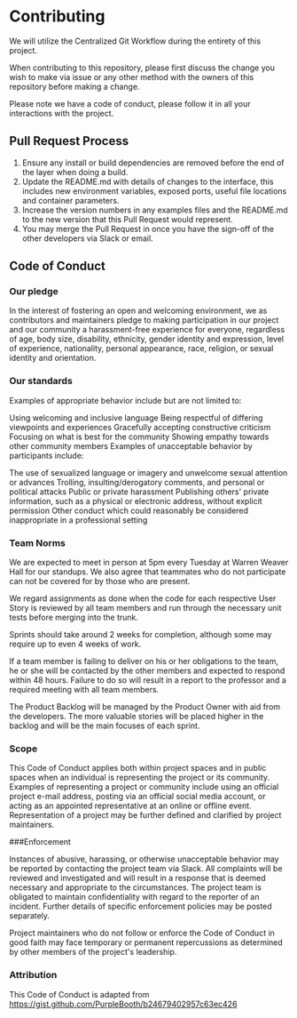 # Contributing 

We will utilize the Centralized Git Workflow during the entirety of this project.

When contributing to this repository, please first discuss the change you wish to make via issue or any other method with the owners of this repository before making a change.

Please note we have a code of conduct, please follow it in all your interactions with the project.

## Pull Request Process

1. Ensure any install or build dependencies are removed before the end of the layer when doing a build.
2. Update the README.md with details of changes to the interface, this includes new environment variables, exposed ports, useful file locations and container parameters.
3. Increase the version numbers in any examples files and the README.md to the new version that this Pull Request would represent. 
4. You may merge the Pull Request in once you have the sign-off of the other developers via Slack or email.

## Code of Conduct
### Our pledge

In the interest of fostering an open and welcoming environment, we as contributors and maintainers pledge to making participation in our project and our community a harassment-free experience for everyone, regardless of age, body size, disability, ethnicity, gender identity and expression, level of experience, nationality, personal appearance, race, religion, or sexual identity and orientation.

### Our standards 

Examples of appropriate behavior include but are not limited to:

Using welcoming and inclusive language
Being respectful of differing viewpoints and experiences
Gracefully accepting constructive criticism
Focusing on what is best for the community
Showing empathy towards other community members
Examples of unacceptable behavior by participants include:

The use of sexualized language or imagery and unwelcome sexual attention or advances
Trolling, insulting/derogatory comments, and personal or political attacks
Public or private harassment
Publishing others' private information, such as a physical or electronic address, without explicit permission
Other conduct which could reasonably be considered inappropriate in a professional setting

### Team Norms

We are expected to meet in person at 5pm every Tuesday at Warren Weaver Hall for our standups. We also agree that teammates who do not participate can not be covered for by those who are present. 

We regard assignments as done when the code for each respective User Story is reviewed by all team members and run through the necessary unit tests before merging into the trunk. 

Sprints should take around 2 weeks for completion, although some may require up to even 4 weeks of work.

If a team member is failing to deliver on his or her obligations to the team, he or she will be contacted by the other members and expected to respond within 48 hours. Failure to do so will result in a report to the professor and a required meeting with all team members. 

The Product Backlog will be managed by the Product Owner with aid from the developers. The more valuable stories will be placed higher in the backlog and will be the main focuses of each sprint.

### Scope

This Code of Conduct applies both within project spaces and in public spaces when an individual is representing the project or its community. Examples of representing a project or community include using an official project e-mail address, posting via an official social media account, or acting as an appointed representative at an online or offline event. Representation of a project may be further defined and clarified by project maintainers.

###Enforcement

Instances of abusive, harassing, or otherwise unacceptable behavior may be reported by contacting the project team via Slack. All complaints will be reviewed and investigated and will result in a response that is deemed necessary and appropriate to the circumstances. The project team is obligated to maintain confidentiality with regard to the reporter of an incident. Further details of specific enforcement policies may be posted separately.

Project maintainers who do not follow or enforce the Code of Conduct in good faith may face temporary or permanent repercussions as determined by other members of the project's leadership.

### Attribution

This Code of Conduct is adapted from https://gist.github.com/PurpleBooth/b24679402957c63ec426


